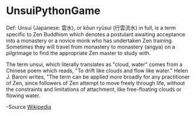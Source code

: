 UnsuiPythonGame
===============

Def: Unsui (Japanese: 雲水), or kōun ryūsui (行雲流水) in full, 
is a term specific to Zen Buddhism which denotes a postulant awaiting acceptance into a monastery 
or a novice monk who has undertaken Zen training. 
Sometimes they will travel from monastery to monastery (angya) 
on a pilgrimage to find the appropriate Zen master to study with.


The term unsui, which literally translates as "cloud, water" comes from a Chinese poem which reads, 
"To drift like clouds and flow like water." Helen J. Baroni writes, 
"The term can be applied more broadly for any practitioner of Zen, 
since followers of Zen attempt to move freely through life, without the constraints and limitations of attachment, 
like free-floating clouds or flowing water.

-Source [Wikipedia](http://en.wikipedia.org/wiki/Unsui)
